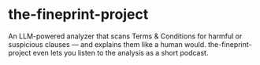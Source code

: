 # the-fineprint-project
An LLM-powered analyzer that scans Terms &amp; Conditions for harmful or suspicious clauses — and explains them like a human would. the-fineprint-project even lets you listen to the analysis as a short podcast.

